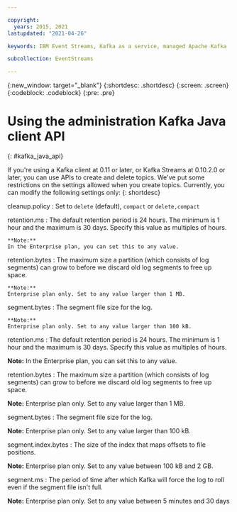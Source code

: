```yaml
---

copyright:
  years: 2015, 2021
lastupdated: "2021-04-26"

keywords: IBM Event Streams, Kafka as a service, managed Apache Kafka

subcollection: EventStreams

---
```


{:new_window: target="_blank"}
{:shortdesc: .shortdesc}
{:screen: .screen}
{:codeblock: .codeblock}
{:pre: .pre}

# Using the administration Kafka Java client API
{: #kafka_java_api}


<!-- 
17/10/17 - Karen: following info duplicated at faq.md
 -->

If you're using a Kafka client at 0.11 or later, or Kafka Streams at 0.10.2.0 or later, you can use APIs to create and delete topics. We've put some restrictions on the settings allowed when you create topics. Currently, you can modify the following settings only:
{: shortdesc}

cleanup.policy
:   Set to `delete` (default), `compact` or `delete,compact`

retention.ms
:   The default retention period is 24 hours. The minimum is 1 hour and the maximum is 30 days. Specify this value as multiples of hours.

    **Note:**
    In the Enterprise plan, you can set this to any value.

retention.bytes
:   The maximum size a partition (which consists of log segments) can grow to before we discard old log segments to free up space.

    **Note:**
    Enterprise plan only. Set to any value larger than 1 MB.

segment.bytes
:   The segment file size for the log.

    **Note:**
    Enterprise plan only. Set to any value larger than 100 kB.

retention.ms
:   The default retention period is 24 hours. The minimum is 1 hour and the maximum is 30 days. Specify this value as multiples of hours.

**Note:**
In the Enterprise plan, you can set this to any value.

retention.bytes
:   The maximum size a partition (which consists of log segments) can grow to before we discard old log segments to free up space.

**Note:**
Enterprise plan only. Set to any value larger than 1 MB.

segment.bytes
:   The segment file size for the log.

**Note:**
Enterprise plan only. Set to any value larger than 100 kB.

segment.index.bytes
:   The size of the index that maps offsets to file positions. 

**Note:**
Enterprise plan only. Set to any value between 100 kB and 2 GB.

segment.ms
:   The period of time after which Kafka will force the log to roll even if the segment file isn't full. 

**Note:**
Enterprise plan only. Set to any value between 5 minutes and 30 days

